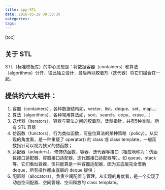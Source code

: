 ```yaml
---
title: cpp-STL
date: 2018-05-18 09:30:39
categories:
tags:
---
```

[toc]
## 关于 STL
STL（标准模板库）的中心思想是：将数据容器（containers）和算法（algorithms）分开，彼此独立设计，最后再以胶着剂（迭代器）将它们撮合在一起。

## 提供的六大组件：
1. 容器（containers），各种数据结构如，vector、list、deque、set、map...;
2. 算法（algorithms），各种常用算法如，sort、search、copy、erase...；
3. 迭代器（iterators），容器与算法之间的胶着剂，泛型指针，共有5种类型。所有 STL 容器
4. 仿函数（functors），行为类似函数，可座位算法的某种策略（policy）。从实现的角度看，是一种重载了 operator() 的 class 或 class template，一般函数指针可以视为狭义的仿函数；
5. 适配器（adapters），修饰仿函数、容器、迭代器等接口（相应地称为：仿函数接口适配器、容器接口适配器、迭代器接口适配器等）。如 queue、stack 等，它们看似容器，但只能算是一种容器适配器，因为其底层完全借助 deque，所有操作都由底层的 deque 提供；
6. 配置器（allocators），负责空间配置与管理，从实现的角度看，是一个实现了动态空间配置、空间管理、空间释放的 class template。

